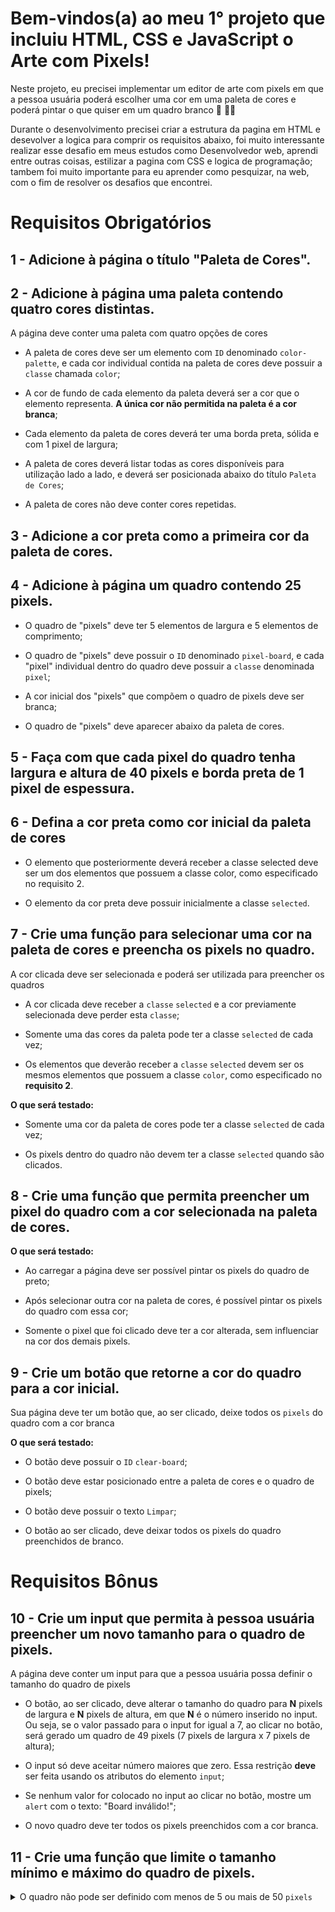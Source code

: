 # Bem-vindos(a) ao meu 1° projeto que incluiu HTML, CSS e JavaScript o Arte com Pixels!

Neste projeto, eu precisei implementar um editor de arte com pixels em que a pessoa usuária poderá escolher uma cor em uma paleta de cores e poderá pintar o que quiser em um quadro branco 🎨 🧑‍🎨

Durante o desenvolvimento precisei criar a estrutura da pagina em HTML e desevolver a logica para comprir os requisitos abaixo, foi muito interessante realizar esse desafio em meus estudos como Desenvolvedor web, aprendi entre outras coisas, estilizar a pagina com CSS e logica de programação; tambem foi muito importante para eu aprender como pesquizar, na web, com o fim de resolver os desafios que encontrei.

# Requisitos Obrigatórios

## 1 - Adicione à página o título "Paleta de Cores".

## 2 - Adicione à página uma paleta contendo quatro cores distintas.

A página deve conter uma paleta com quatro opções de cores

- A paleta de cores deve ser um elemento com `ID` denominado `color-palette`, e cada cor individual contida na paleta de cores deve possuir a `classe` chamada `color`;

- A cor de fundo de cada elemento da paleta deverá ser a cor que o elemento representa. **A única cor não permitida na paleta é a cor branca**;

- Cada elemento da paleta de cores deverá ter uma borda preta, sólida e com 1 pixel de largura;

- A paleta de cores deverá listar todas as cores disponíveis para utilização lado a lado, e deverá ser posicionada abaixo do título `Paleta de Cores`;

- A paleta de cores não deve conter cores repetidas.

## 3 - Adicione a cor **preta** como a primeira cor da paleta de cores.

## 4 - Adicione à página um quadro contendo 25 pixels.

- O quadro de "pixels" deve ter 5 elementos de largura e 5 elementos de comprimento;

- O quadro de "pixels" deve possuir o `ID` denominado `pixel-board`, e cada "pixel" individual dentro do quadro deve possuir a `classe` denominada `pixel`;

- A cor inicial dos "pixels" que compõem o quadro de pixels deve ser branca;

- O quadro de "pixels" deve aparecer abaixo da paleta de cores.

## 5 - Faça com que cada pixel do quadro tenha largura e altura de 40 pixels e borda preta de 1 pixel de espessura.

## 6 - Defina a cor preta como cor inicial da paleta de cores

- O elemento que posteriormente deverá receber a classe selected deve ser um dos elementos que possuem a classe color, como especificado no requisito 2.

- O elemento da cor preta deve possuir inicialmente a classe `selected`.

## 7 - Crie uma função para selecionar uma cor na paleta de cores e preencha os pixels no quadro.

A cor clicada deve ser selecionada e poderá ser utilizada para preencher os quadros

- A cor clicada deve receber a `classe` `selected` e a cor previamente selecionada deve perder esta `classe`;

- Somente uma das cores da paleta pode ter a classe `selected` de cada vez;

- Os elementos que deverão receber a `classe` `selected` devem ser os mesmos elementos que possuem a classe `color`, como especificado no **requisito 2**.

**O que será testado:**

- Somente uma cor da paleta de cores pode ter a classe `selected` de cada vez;

- Os pixels dentro do quadro não devem ter a classe `selected` quando são clicados.

## 8 - Crie uma função que permita preencher um pixel do quadro com a cor selecionada na paleta de cores.

**O que será testado:**

- Ao carregar a página deve ser possível pintar os pixels do quadro de preto;

- Após selecionar outra cor na paleta de cores, é possível pintar os pixels do quadro com essa cor;

- Somente o pixel que foi clicado deve ter a cor alterada, sem influenciar na cor dos demais pixels.

## 9 - Crie um botão que retorne a cor do quadro para a cor inicial.

Sua página deve ter um botão que, ao ser clicado, deixe todos os <code>pixels</code> do quadro com a cor branca

**O que será testado:**

- O botão deve possuir o `ID` `clear-board`;

- O botão deve estar posicionado entre a paleta de cores e o quadro de pixels;

- O botão deve possuir o texto `Limpar`;

- O botão ao ser clicado, deve deixar todos os pixels do quadro preenchidos de branco.

# Requisitos Bônus

## 10 - Crie um input que permita à pessoa usuária preencher um novo tamanho para  o quadro de pixels.

A página deve conter um input para que a pessoa usuária possa definir o tamanho do quadro de pixels

- O botão, ao ser clicado, deve alterar o tamanho do quadro para **N** pixels de largura e **N** pixels de altura, em que **N** é o número inserido no input. Ou seja, se o valor passado para o input for igual a 7, ao clicar no botão, será gerado um quadro de 49 pixels (7 pixels de largura x 7 pixels de altura);

- O input só deve aceitar número maiores que zero. Essa restrição **deve** ser feita usando os atributos do elemento `input`;

- Se nenhum valor for colocado no input ao clicar no botão, mostre um `alert` com o texto: "Board inválido!";

- O novo quadro deve ter todos os pixels preenchidos com a cor branca.

## 11 - Crie uma função que limite o tamanho mínimo e máximo do quadro de pixels.

<details>
  <summary>O quadro não pode ser definido com menos de 5 ou mais de 50 <code>pixels</code></summary>

- Caso o valor digitado no input `board-size` esteja fora do intervalo de 5 a 50, faça:

  1. Para um valor de `board-size` menor que 5, considere 5 `pixels` como o valor padrão;

  2. Para um valor de `board-size` maior que 50, considere 50 `pixels` como o valor padrão.

**O que será testado:**

- A altura do board pode ser igual a 50;

- A altura do board é 5 pixels quando um valor menor que 5 é colocado no input;

- A altura do board é 50 pixels quando um valor maior que 50 é colocado no input.


## 12 - Crie uma função para gerar as cores aleatoriamente, com exceção da cor preta, ao carregar a página.

A primeira cor da sua paleta deve ser a cor preta, e as outras três cores deve ser geradas aleatoriamente.

**O que será testado:**

- A cor preta é a primeira na sua paleta de cores;

- As cores geradas na paleta são diferentes a cada carregamento da página.


